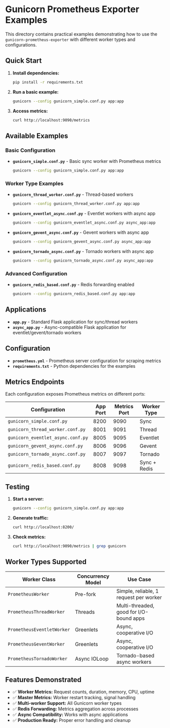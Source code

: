 # Gunicorn Prometheus Exporter Examples

This directory contains practical examples demonstrating how to use the `gunicorn-prometheus-exporter` with different worker types and configurations.

## Quick Start

1. **Install dependencies:**
   ```bash
   pip install -r requirements.txt
   ```

2. **Run a basic example:**
   ```bash
   gunicorn --config gunicorn_simple.conf.py app:app
   ```

3. **Access metrics:**
   ```bash
   curl http://localhost:9090/metrics
   ```

## Available Examples

### Basic Configuration
- **`gunicorn_simple.conf.py`** - Basic sync worker with Prometheus metrics
  ```bash
  gunicorn --config gunicorn_simple.conf.py app:app
  ```

### Worker Type Examples
- **`gunicorn_thread_worker.conf.py`** - Thread-based workers
  ```bash
  gunicorn --config gunicorn_thread_worker.conf.py app:app
  ```

- **`gunicorn_eventlet_async.conf.py`** - Eventlet workers with async app
  ```bash
  gunicorn --config gunicorn_eventlet_async.conf.py async_app:app
  ```

- **`gunicorn_gevent_async.conf.py`** - Gevent workers with async app
  ```bash
  gunicorn --config gunicorn_gevent_async.conf.py async_app:app
  ```

- **`gunicorn_tornado_async.conf.py`** - Tornado workers with async app
  ```bash
  gunicorn --config gunicorn_tornado_async.conf.py async_app:app
  ```

### Advanced Configuration
- **`gunicorn_redis_based.conf.py`** - Redis forwarding enabled
  ```bash
  gunicorn --config gunicorn_redis_based.conf.py app:app
  ```

## Applications

- **`app.py`** - Standard Flask application for sync/thread workers
- **`async_app.py`** - Async-compatible Flask application for eventlet/gevent/tornado workers

## Configuration

- **`prometheus.yml`** - Prometheus server configuration for scraping metrics
- **`requirements.txt`** - Python dependencies for the examples

## Metrics Endpoints

Each configuration exposes Prometheus metrics on different ports:

| Configuration | App Port | Metrics Port | Worker Type |
|---------------|----------|--------------|-------------|
| `gunicorn_simple.conf.py` | 8200 | 9090 | Sync |
| `gunicorn_thread_worker.conf.py` | 8001 | 9091 | Thread |
| `gunicorn_eventlet_async.conf.py` | 8005 | 9095 | Eventlet |
| `gunicorn_gevent_async.conf.py` | 8006 | 9096 | Gevent |
| `gunicorn_tornado_async.conf.py` | 8007 | 9097 | Tornado |
| `gunicorn_redis_based.conf.py` | 8008 | 9098 | Sync + Redis |

## Testing

1. **Start a server:**
   ```bash
   gunicorn --config gunicorn_simple.conf.py app:app
   ```

2. **Generate traffic:**
   ```bash
   curl http://localhost:8200/
   ```

3. **Check metrics:**
   ```bash
   curl http://localhost:9090/metrics | grep gunicorn
   ```

## Worker Types Supported

| Worker Class | Concurrency Model | Use Case |
|--------------|-------------------|----------|
| `PrometheusWorker` | Pre-fork | Simple, reliable, 1 request per worker |
| `PrometheusThreadWorker` | Threads | Multi-threaded, good for I/O-bound apps |
| `PrometheusEventletWorker` | Greenlets | Async, cooperative I/O |
| `PrometheusGeventWorker` | Greenlets | Async, cooperative I/O |
| `PrometheusTornadoWorker` | Async IOLoop | Tornado-based async workers |

## Features Demonstrated

- ✅ **Worker Metrics:** Request counts, duration, memory, CPU, uptime
- ✅ **Master Metrics:** Worker restart tracking, signal handling
- ✅ **Multi-worker Support:** All Gunicorn worker types
- ✅ **Redis Forwarding:** Metrics aggregation across processes
- ✅ **Async Compatibility:** Works with async applications
- ✅ **Production Ready:** Proper error handling and cleanup
